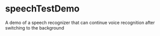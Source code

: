# speechTestDemo
A demo of a speech recognizer that can continue voice recognition after switching to the background
